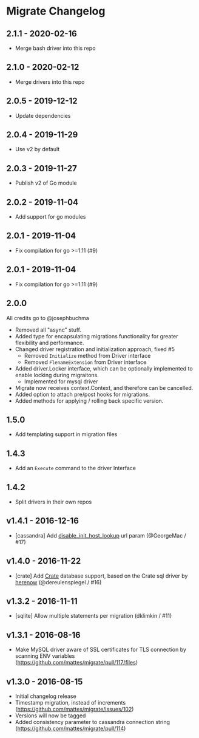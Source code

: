# Migrate Changelog

## 2.1.1 - 2020-02-16

- Merge bash driver into this repo

## 2.1.0 - 2020-02-12

- Merge drivers into this repo

## 2.0.5 - 2019-12-12

- Update dependencies

## 2.0.4 - 2019-11-29

- Use v2 by default


## 2.0.3 - 2019-11-27

- Publish v2 of Go module

## 2.0.2 - 2019-11-04

- Add support for go modules

## 2.0.1 - 2019-11-04

- Fix compilation for go >=1.11 (#9)

## 2.0.1 - 2019-11-04

- Fix compilation for go >=1.11 (#9)

## 2.0.0

All credits go to @josephbuchma

- Removed all "async" stuff.
- Added type for encapsulating migrations functionality for greater flexibility and performance.
- Changed driver registration and initialization approach, fixed #5
   - Removed `Initialize` method from Driver interface
   - Removed `FlenameExtension` from Driver interface
- Added driver.Locker interface, which can be optionally implemented to enable locking during migraitons.
   - Implemented for mysql driver
- Migrate now receives context.Context, and therefore can be cancelled.
- Added option to attach pre/post hooks for migrations.
- Added methods for applying / rolling back specific version.

## 1.5.0

- Add templating support in migration files

## 1.4.3

- Add an `Execute` command to the driver Interface

## 1.4.2

- Split drivers in their own repos

## v1.4.1 - 2016-12-16

* [cassandra] Add [disable_init_host_lookup](https://github.com/gocql/gocql/blob/master/cluster.go#L92) url param (@GeorgeMac / #17)

## v1.4.0 - 2016-11-22

* [crate] Add [Crate](https://crate.io) database support, based on the Crate sql driver by [herenow](https://github.com/herenow/go-crate) (@dereulenspiegel / #16)

## v1.3.2 - 2016-11-11

* [sqlite] Allow multiple statements per migration (dklimkin / #11)

## v1.3.1 - 2016-08-16

* Make MySQL driver aware of SSL certificates for TLS connection by scanning ENV variables (https://github.com/mattes/migrate/pull/117/files)

## v1.3.0 - 2016-08-15

* Initial changelog release
* Timestamp migration, instead of increments (https://github.com/mattes/migrate/issues/102)
* Versions will now be tagged
* Added consistency parameter to cassandra connection string (https://github.com/mattes/migrate/pull/114)
